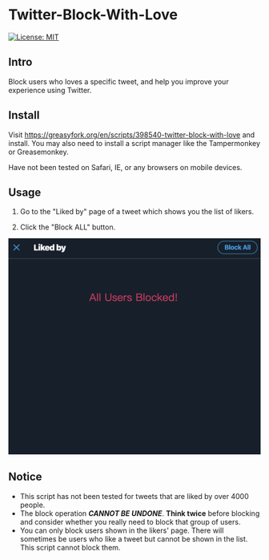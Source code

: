 # Twitter-Block-With-Love
[![License: MIT](https://img.shields.io/badge/License-MIT-yellow.svg)](https://opensource.org/licenses/MIT)

## Intro
Block users who loves a specific tweet, and help you improve your experience using Twitter.

## Install
Visit https://greasyfork.org/en/scripts/398540-twitter-block-with-love and install. You may also need to install a script manager like the Tampermonkey or Greasemonkey.  

Have not been tested on Safari, IE, or any browsers on mobile devices.

## Usage

1. Go to the "Liked by" page of a tweet which shows you the list of likers.

2. Click the "Block ALL" button.

![](imgs/after.png)

## Notice

- This script has not been tested for tweets that are liked by over 4000 people.
- The block operation ***CANNOT BE UNDONE***. **Think twice** before blocking and consider whether you really need to block that group of users.
- You can only block users shown in the likers' page. There will sometimes be users who like a tweet but cannot be shown in the list. This script cannot block them.

